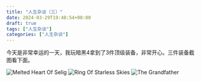 ```yaml
---
title: "人生杂谈（三）"
date: 2024-03-29T19:48:54+08:00
draft: true
tags: ["人生杂谈"]
categories: ["人生杂谈"]
---
```


  今天是非常幸运的一天，我玩暗黑4拿到了3件顶级装备，非常开心。三件装备截图看下面。
  
  
  ![Melted Heart Of Selig](/media/03人生杂谈（三）/1.png)
  ![Ring Of Starless Skies](/media/03人生杂谈（三）/2.png)
  ![The Grandfather](/media/03人生杂谈（三）/3.png)
